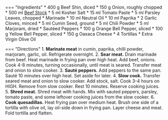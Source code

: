=== "Ingredients"
    * 400 g Beef Shin, diced
    * 150 g Onion, roughly chopped
    * 500 ml [Beef Stock](../soups/stocks/meat-stock.md)
    * 5 ml Kosher Salt
    * 15 ml Tomato Paste
    * 5 ml Parsley Leaves, chopped
    * Marinade
        * 10 ml Neutral Oil
        * 10 ml Paprika
        * 2 Garlic Cloves, minced
        * 5 ml Cumin Seed, ground
        * 5 ml Chili Powder
        * 5 ml Marjoram, dried
    * Sautéed Peppers
        * 100 g Orange Bell Pepper, sliced
        * 100 g Yellow Bell Pepper, sliced
    * 150 g Oaxaca Cheese
    * 4 Tortillas
    * Extra Virgin Olive Oil

=== "Directions"
    1. **Marinate meat** in cumin, paprika, chilli powder, marjoram, garlic, oil. Refrigerate overnight.
    2. **Sear meat.** Drain marinade from beef. Heat marinade in frying pan over high heat. Add beef, onions. Cook 4-8 minutes, turning occasionally, until meat is seared. Transfer meat and onion to slow cooker.
    3. **Sauté peppers.** Add peppers to the same pan. Sauté 10 minutes over high heat. Set aside for later.
    4. **Slow cook.** Transfer seared meat and onion to slow cooker. Add stock, salt. Cook 3-4 hours on HIGH. Remove from slow cooker. Rest 10 minutes. Reserve cooking juices.
    5. **Shred meat.** Shred meat with hands. Mix with sauted peppers, parsley, tomato paste, and some leftover cooking juices from the slow cooker.
    6. **Cook quesadillas.** Heat frying pan over medium heat. Brush one side of a tortilla with olive oil, lay oil-side down in frying pan. Layer cheese and meat. Fold tortilla and flatten.

[^1]:
    ["Mexican Slow Cooked Chili Beef Quesadilla."](https://www.reddit.com/r/recipes/comments/irutc3/mexican_slow_cooked_chilli_beef_quesadilla/) *Reddit.* September 2020. Accessed September 2020.
